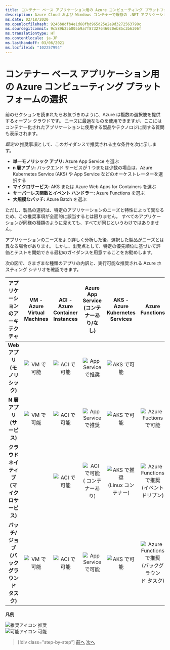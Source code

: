 ```yaml
---
title: コンテナー ベース アプリケーション用の Azure コンピューティング プラットフォームの選択
description: Azure Cloud および Windows コンテナーで既存の .NET アプリケーションを最新化する |コンテナー ベース アプリケーション用の Azure コンピューティング プラットフォームの選択
ms.date: 02/18/2020
ms.openlocfilehash: 9246b8dfb4e1d68fbd965d25e2e9d3272563798c
ms.sourcegitcommit: 9c589b25b005b9a7f87327646020eb85c3b6306f
ms.translationtype: HT
ms.contentlocale: ja-JP
ms.lasthandoff: 03/06/2021
ms.locfileid: "102257994"
---
```

# <a name="choosing-azure-compute-platforms-for-container-based-applications"></a>コンテナー ベース アプリケーション用の Azure コンピューティング プラットフォームの選択

前のセクションを読まれたらお気づきのように、Azure は複数の選択肢を提供するオープン クラウドです。 ニーズに最適なものを使用できますが、ここにはコンテナー化されたアプリケーションに使用する製品やテクノロジに関する質問も表示されます。

*既定の* 推奨事項として、このガイダンスで推奨される主な条件を次に示します。

- **単一モノリシック アプリ:** Azure App Service を選ぶ
- **n 層アプリ:** バックエンド サービスが 1 つまたは少数の場合は、Azure Kubernetes Service (AKS) や App Service などのオーケストレーターを選択する
- **マイクロサービス:** AKS または Azure Web Apps for Containers を選ぶ
- **サーバーレス関数とイベント ハンドラー:** Azure Functions を選ぶ
- **大規模なバッチ:** Azure Batch を選ぶ

ただし、製品の選択は、特定のアプリケーションのニーズと特性によって異なるため、この推奨事項が全面的に該当するとは限りません。 すべてのアプリケーションが同様の種類のように見えても、すべてが同じというわけではありません。

アプリケーションのニーズをより詳しく分析した後、選択した製品がニーズとは異なる場合があります。 しかし、出発点として、特定の優先順位に基づいて評価とテストを開始できる最初のガイダンスを用意することをお勧めします。

次の図で、さまざまな種類のアプリの内訳と、実行可能な推奨される Azure ホスティング シナリオを確認できます。

| アプリケーションのアーキテクチャ | VM - Azure Virtual Machines | ACI - Azure Container Instances | Azure App Service (コンテナーあり/なし) | AKS - Azure Kubernetes Services | Azure Functions | Azure Batch |
|:------------------------:|:--:|:--:|:--:|:--:|:--:|:--:|
| **Web アプリ (モノリシック)**         | ![VM で可能](media/choosing-azure-compute-options-for-container-based-applications/possible.png) | ![ACI で可能](media/choosing-azure-compute-options-for-container-based-applications/possible.png) | ![App Service で推奨](media/choosing-azure-compute-options-for-container-based-applications/recommended.png) | ![AKS で可能](media/choosing-azure-compute-options-for-container-based-applications/possible.png) | | |
| **N 層アプリ (サービス)**        | ![VM で可能](media/choosing-azure-compute-options-for-container-based-applications/possible.png) | ![ACI で可能](media/choosing-azure-compute-options-for-container-based-applications/possible.png) | ![App Service で推奨](media/choosing-azure-compute-options-for-container-based-applications/recommended.png) | ![AKS で可能](media/choosing-azure-compute-options-for-container-based-applications/possible.png) | ![Azure Fuctions で可能](media/choosing-azure-compute-options-for-container-based-applications/possible.png) | |
| **クラウドネイティブ (マイクロサービス)**  | | ![ACI で可能](media/choosing-azure-compute-options-for-container-based-applications/possible.png) | ![ACI で可能](media/choosing-azure-compute-options-for-container-based-applications/possible.png) <br/> (&nbsp;コンテナーあり) | ![AKS で推奨](media/choosing-azure-compute-options-for-container-based-applications/recommended.png) <br/> (Linux&nbsp;コンテナー)| ![Azure Functions で推奨](media/choosing-azure-compute-options-for-container-based-applications/recommended.png) <br/> (イベントドリブン) | |
| **バッチ/ジョブ (バックグラウンド タスク)** | ![VM で可能](media/choosing-azure-compute-options-for-container-based-applications/possible.png) | ![ACI で可能](media/choosing-azure-compute-options-for-container-based-applications/possible.png) | ![App Service で可能](media/choosing-azure-compute-options-for-container-based-applications/possible.png) | ![AKS で可能](media/choosing-azure-compute-options-for-container-based-applications/possible.png) | ![Azure Functions で推奨](media/choosing-azure-compute-options-for-container-based-applications/recommended.png) <br/> (バックグラウンド&nbsp;タスク) | ![Azure Batch で推奨](media/choosing-azure-compute-options-for-container-based-applications/recommended.png) <br/> (大規模) |

**凡例**

![推奨アイコン](media/choosing-azure-compute-options-for-container-based-applications/recommended.png) 推奨 \
![可能アイコン](media/choosing-azure-compute-options-for-container-based-applications/possible.png) 可能

> [!div class="step-by-step"]
> [前へ](when-to-deploy-windows-containers-to-azure-container-service-kubernetes.md)
> [次へ](build-resilient-services-ready-for-the-cloud-embrace-transient-failures-in-the-cloud.md)
